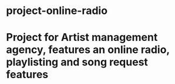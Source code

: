 # project-online-radio
# Project for Artist management agency, features an online radio, playlisting and song request features
